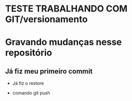# TESTE TRABALHANDO COM GIT/versionamento

# Gravando mudanças nesse repositório

## Já fiz meu primeiro commit

* Já fiz o restore

* comando git push
